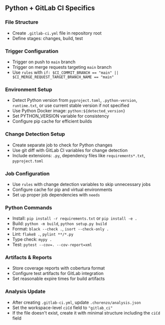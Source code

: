 ## Python + GitLab CI Specifics

### File Structure
- Create `.gitlab-ci.yml` file in repository root
- Define stages: changes, build, test

### Trigger Configuration
- Trigger on push to `main` branch
- Trigger on merge requests targeting `main` branch
- Use `rules` with `if: $CI_COMMIT_BRANCH == "main" || $CI_MERGE_REQUEST_TARGET_BRANCH_NAME == "main"`

### Environment Setup
- Detect Python version from `pyproject.toml`, `.python-version`, `runtime.txt`, or use current stable version if not specified
- Use Python Docker image: `python:${detected_version}`
- Set PYTHON_VERSION variable for consistency
- Configure pip cache for efficient builds

### Change Detection Setup
- Create separate job to check for Python changes
- Use git diff with GitLab CI variables for change detection
- Include extensions: `.py`, dependency files like `requirements*.txt`, `pyproject.toml`

### Job Configuration
- Use `rules` with change detection variables to skip unnecessary jobs
- Configure cache for pip and virtual environments
- Set up proper job dependencies with `needs`

### Python Commands
- Install: `pip install -r requirements.txt` or `pip install -e .`
- Build: `python -m build`, `python setup.py build`
- Format: `black --check .`, `isort --check-only .`
- Lint: `flake8 .`, `pylint **/*.py`
- Type check: `mypy .`
- Test: `pytest --cov=. --cov-report=xml`

### Artifacts & Reports
- Store coverage reports with cobertura format
- Configure test artifacts for GitLab integration
- Set reasonable expire times for build artifacts

### Analysis Update
- After creating `.gitlab-ci.yml`, update `.chorenzo/analysis.json`
- Set the workspace-level `ciCd` field to `"gitlab_ci"`
- If the file doesn't exist, create it with minimal structure including the `ciCd` field